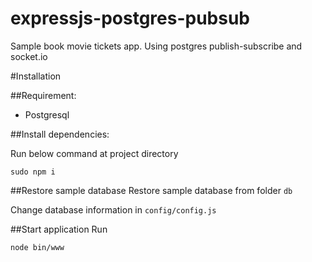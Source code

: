 # expressjs-postgres-pubsub
Sample book movie tickets app. Using postgres publish-subscribe and socket.io

#Installation

##Requirement:

- Postgresql

##Install dependencies:

Run below command at project directory
```
sudo npm i
```
##Restore sample database
Restore sample database from folder `db`

Change database information in `config/config.js`

##Start application
Run 
```
node bin/www
```
